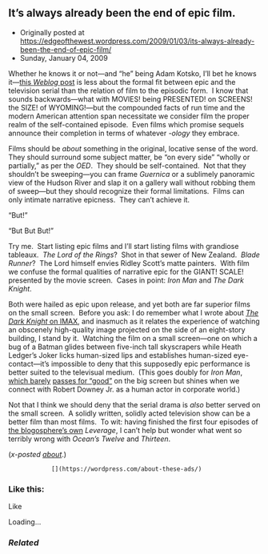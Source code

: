## It’s always already been the end of epic film.

 * Originally posted at https://edgeofthewest.wordpress.com/2009/01/03/its-always-already-been-the-end-of-epic-film/
 * Sunday, January 04, 2009

Whether he knows it or not—and “he” being Adam Kotsko, I’ll bet he knows it—[this _Weblog_ post](http://heteronomy.wordpress.com/2009/01/03/the-end-of-the-epic-film/) is less about the formal fit between epic and the television serial than the relation of film to the episodic form.  I know that sounds backwards—what with MOVIES! being PRESENTED! on SCREENS! the SIZE! of WYOMING!—but the compounded facts of run time and the modern American attention span necessitate we consider film the proper realm of the self-contained episode.  Even films which promise sequels announce their completion in terms of whatever _-ology_ they embrace.  

Films should be _about_ something in the original, locative sense of the word.  They should surround some subject matter, be “on every side” “wholly or partially,” as per the _OED_.  They should be self-contained.  Not that they shouldn’t be sweeping—you can frame _Guernica_ or a sublimely panoramic view of the Hudson River and slap it on a gallery wall without robbing them of sweep—but they should recognize their formal limitations.  Films can only intimate narrative epicness.  They can’t achieve it.  

“But!”

“But But But!”  

Try me.  Start listing epic films and I’ll start listing films with grandiose tableaux.  _The Lord of the Rings_?  Shot in that sewer of New Zealand.  _Blade Runner_?  The Lord himself envies Ridley Scott’s matte painters.  With film we confuse the formal qualities of narrative epic for the GIANT! SCALE! presented by the movie screen.  Cases in point: _Iron Man_ and _The Dark Knight_.  

Both were hailed as epic upon release, and yet both are far superior films on the small screen.  Before you ask: I do remember what I wrote about [_The Dark Knight_ on IMAX](http://acephalous.typepad.com/acephalous/2008/07/the-dark-knight.html), and inasmuch as it relates the experience of watching an obscenely high-quality image projected on the side of an eight-story building, I stand by it.  Watching the film on a small screen—one on which a bug of a Batman glides between five-inch tall skyscrapers while Heath Ledger’s Joker licks human-sized lips and establishes human-sized eye-contact—it’s impossible to deny that this supposedly epic performance is better suited to the televisual medium.  (This goes doubly for _Iron Man_, [which barely](http://acephalous.typepad.com/acephalous/2008/05/re-iron-man.html) [passes for “good”](http://acephalous.typepad.com/acephalous/2008/05/re-re-iron-man.html) on the big screen but shines when we connect with Robert Downey Jr. as a human actor in corporate world.)

Not that I think we should deny that the serial drama is _also_ better served on the small screen.  A solidly written, solidly acted television show can be a better film than most films.  To wit: having finished the first four episodes of [the blogosphere’s own](http://kfmonkey.blogspot.com/) _Leverage_, I can’t help but wonder what went so terribly wrong with _Ocean’s Twelve_ and _Thirteen_.  

(_x-posted [about](http://acephalous.typepad.com/acephalous/2009/01/its-always-already-been-the-end-of-epic-film.html)_.)

		

			

				[](https://wordpress.com/about-these-ads/)
				

					
				

			

		

### Like this:

Like

 
Loading...

[]()

### _Related_


